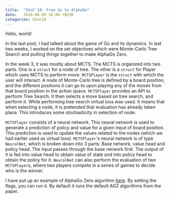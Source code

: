 ```yaml
---
title:  "GSoC'18: From Go to AlphaGo"
date:   2018-06-09 16:00 +0530
categories: GSoC18
---
```


Hello, world!

In the last post, I had talked about the game of Go and its dynamics. In last two weeks, I worked on the set objectives which were Monte-Carlo Tree Search and putting things together to make AlphaGo Zero.

In the week 3, it was mostly about MCTS. The MCTS is organized into two parts. One is a `struct` for a node of tree. The other is a `struct` for Player which uses MCTS to perform move. `MCTSPlayer` is the `struct` with which the user will interact. A node of Monte-Carlo tree is defined by a board position, and the different positions it can go to upon playing any of the moves from that board position in the action space. `MCTSPlayer` provides an API to perform Tree Search. It then selects a move based on tree search, and perform it. While performing tree search virtual loss was used. It means that when selecting a node, it is pretended that evaluation has already taken place. This introduces some stochasticity in selection of node.

`MCTSPlayer` consists of a neural network. This neural network is used to generate a prediction of policy and value for a given input of board position. This prediction is used to update the values related to the nodes (which we had earlier used as virtual loss). `MCTSPlayer`'s neural network is of type `NeuralNet`, which is broken down into 3 parts: Base network, value head and policy head. The input passes through the base network first. The output of it is fed into value head to obtain value of state and into policy head to obtain the policy for it. `NeuralNet` can also perform the evaluation of two `MCTSPlayer`s, where two players compete in a series of games to decide who is the winner.

I have put up an example of AlphaGo Zero algorithm [here](https://github.com/tejank10/AlphaGo.jl/blob/master/src/play.jl). By setting the flags, you can run it. By default it runs the default AGZ algorithms from the paper.
